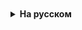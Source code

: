 <details style="padding-top: 18px">
  <summary style="cursor: pointer;"><b>На русском</b></summary>

**Конспект: Композиция, агрегация, ассоциация в Java**

**1. Введение**

В объектно-ориентированном программировании (ООП) отношения между объектами играют важную роль. Композиция, агрегация и ассоциация - это три основных типа отношений между объектами в Java.

**2. Композиция**

Композиция - это отношение, при котором один объект (контейнер) содержит в себе другие объекты (компоненты). Компоненты не могут существовать без контейнера.

*   Пример: автомобиль и его детали (двигатель, колеса, двери).
*   Особенности:
    *   Контейнер управляет жизненным циклом компонентов.
    *   Компоненты не могут быть использованы вне контейнера.
*   Реализация в Java:
    *   Контейнер содержит ссылки на компоненты в виде полей.
    *   Компоненты создаются и удаляются вместе с контейнером.

**3. Агрегация**

Агрегация - это отношение, при котором один объект (контейнер) содержит ссылки на другие объекты (компоненты), но не управляет их жизненным циклом. Компоненты могут существовать без контейнера.

*   Пример: университет и его студенты.
*   Особенности:
    *   Контейнер не управляет жизненным циклом компонентов.
    *   Компоненты могут быть использованы вне контейнера.
*   Реализация в Java:
    *   Контейнер содержит ссылки на компоненты в виде полей или коллекций.
    *   Компоненты создаются и удаляются независимо от контейнера.

**4. Ассоциация**

Ассоциация - это отношение, при котором два или более объекта взаимодействуют друг с другом, но не являются частью друг друга.

*   Пример: ученик и учитель.
*   Особенности:
    *   Объекты взаимодействуют друг с другом.
    *   Объекты могут существовать независимо друг от друга.
*   Реализация в Java:
    *   Объекты создаются и удаляются независимо друг от друга.

**5. Выводы**

Композиция, агрегация и ассоциация - это три основных типа отношений между объектами в Java. Композиция используется, когда контейнер управляет жизненным циклом компонентов. Агрегация используется, когда контейнер содержит ссылки на компоненты, но не управляет их жизненным циклом. Ассоциация используется, когда объекты взаимодействуют друг с другом.

**Пример кода:**

```java
// Композиция
public class Car {
    private Engine engine;
    private Wheel[] wheels;

    public Car() {
        engine = new Engine();
        wheels = new Wheel[4];
        for (int i = 0; i < 4; i++) {
            wheels[i] = new Wheel();
        }
    }
}

// Агрегация
public class University {
    private List<Student> students;

    public University() {
        students = new ArrayList<>();
    }

    public void addStudent(Student student) {
        students.add(student);
    }
}

// Ассоциация
public class Teacher {

}

public class Student {
    
    private Teacher myTeacher;
}
```

</details>
